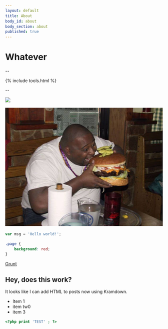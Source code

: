```yaml
---
layout: default
title: About
body_id: about
body_section: about
published: true
---
```


# Whatever

--
	
{% include tools.html %}

--

![](/images/03.jpg)

![fat-guy-burger.jpg](/images/fat-guy-burger.jpg)


```javascript
var msg = 'Hello world!';
```

```css
.page {
	background: red;
}
```

[Grunt](http://gruntjs.com)



## Hey, does this work?

It looks like I can add HTML to posts now using Kramdown.

- Item 1
- item tw0
- item 3


```php
<?php print 'TEST' ; ?>
```
